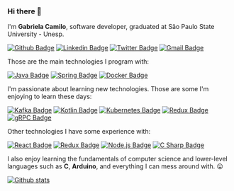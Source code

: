 ### Hi there 👋

I'm **Gabriela Camilo**, software developer, graduated at São Paulo State University - Unesp.

[![Github Badge](https://img.shields.io/badge/-Github-000?style=flat-square&logo=Github&logoColor=white&link=https://github.com/gabcamilo)](https://github.com/gabcamilo)
[![Linkedin Badge](https://img.shields.io/badge/-LinkedIn-blue?style=flat-square&logo=Linkedin&logoColor=white&link=https://www.linkedin.com/in/gabccamilo/)](https://www.linkedin.com/in/gabccamilo/)
[![Twitter Badge](https://img.shields.io/twitter/url?label=Twitter&style=social&url=https%3A%2F%2Ftwitter.com%2Fgabcamilo)](https://twitter.com/gabcamilo)
[![Gmail Badge](https://img.shields.io/badge/-Gmail-c14438?style=flat-square&logo=Gmail&logoColor=white&link=mailto:gabccamilo.dev@gmail.com)](mailto:gabccamilo.dev@gmail.com)

Those are the main technologies I program with:

 <a href="https://www.java.com/"> ![Java Badge](https://img.shields.io/badge/-Java-black?&style=flat&logo=java&logoColor=007396)<a/>
 <a href="https://spring.io"> ![Spring Badge](https://img.shields.io/badge/-Spring-black?&style=flat&logo=spring&logoColor=6DB33F)<a/>
 <a href="https://www.docker.com/"> ![Docker Badge](https://img.shields.io/badge/-Docker-black?style=flat&logo=docker&logoColor=blue)<a/> 
  
I'm passionate about learning new technologies. Those are some I'm enjoying to learn these days:
   
  <a href="https://kafka.apache.org"> ![Kafka Badge](https://img.shields.io/badge/-Kafka-black?style=flat&logo=apachekafka&logoColor=FFFFFF)<a/>
  <a href="https://kotlinlang.org"> ![Kotlin Badge](https://img.shields.io/badge/-Kotlin-black?style=flat&logo=kotlin&logoColor=0095D5)<a/>
  <a href="https://kubernetes.io"> ![Kubernetes Badge](https://img.shields.io/badge/-Kubernetes-black?style=flat&logo=kubernetes&logoColor=326CE5)<a/>
  <a href="https://micronaut.io"> ![Redux Badge](https://img.shields.io/badge/-Micronaut-black?&style=flat)<a/>
  <a href="https://grpc.io"> ![gRPC Badge](https://img.shields.io/badge/-gRPC-black?&style=flat)<a/>

Other technologies I have some experience with:
    
  <a href="https://reactjs.org/"> ![React Badge](https://img.shields.io/badge/-React-black?&style=flat&logo=react&logoColor=61DAFB)<a/>
  <a href="https://redux.js.org/"> ![Redux Badge](https://img.shields.io/badge/-Redux-black?&style=flat&logo=redux&logoColor=4C35E3)<a/>
  <a href="https://nodejs.org/en/"> ![Node.js Badge](https://img.shields.io/badge/-Node.js-black?style=flat&logo=node.js&logoColor=339933)<a/>
  <a href="https://dotnet.microsoft.com/apps/aspnet/"> ![C Sharp Badge](https://img.shields.io/badge/-ASP.Net-black?style=flat&logo=C-Sharp&logoColor=512bd4)<a/>  
  
    

  
  

I also enjoy learning the fundamentals of computer science and lower-level languages such as **C**, **Arduino**, and everything I can mess around with. :stuck_out_tongue:

[![Github stats](https://github-readme-stats.vercel.app/api?username=gabcamilo&count_private=true&hide=issues&show_icons=true&theme=graywhite&title_color=5f59f7)](https://github.com/gabcamilo)

<!--
**gabcamilo/gabcamilo** is a ✨ _special_ ✨ repository because its `README.md` (this file) appears on your GitHub profile.

Here are some ideas to get you started:

- 🔭 I’m currently working on ...
- 🌱 I’m currently learning ...
- 👯 I’m looking to collaborate on ...
- 🤔 I’m looking for help with ...
- 💬 Ask me about ...
- 📫 How to reach me: ...
- 😄 Pronouns: ...
- ⚡ Fun fact: ...
-->
